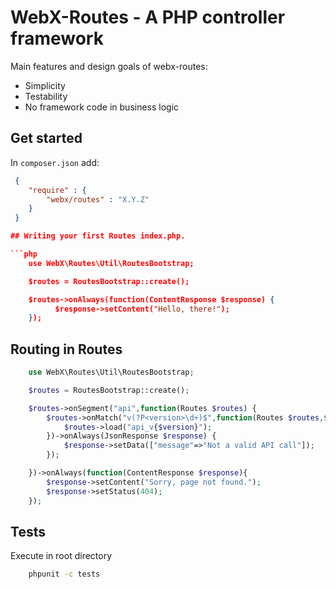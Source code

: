 # WebX-Routes - A PHP controller framework

Main features and design goals of webx-routes:
* Simplicity
* Testability
* No framework code in business logic

## Get started

In `composer.json` add:

```json
 {
    "require" : {
        "webx/routes" : "X.Y.Z"
    }
 }

## Writing your first Routes index.php.

```php
    use WebX\Routes\Util\RoutesBootstrap;

    $routes = RoutesBootstrap::create();

    $routes->onAlways(function(ContentResponse $response) {
          $response->setContent("Hello, there!");
    });

```

## Routing in Routes
```php
    use WebX\Routes\Util\RoutesBootstrap;

    $routes = RoutesBootstrap::create();

    $routes->onSegment("api",function(Routes $routes) {
        $routes->onMatch("v(?P<version>\d+)$",function(Routes $routes,$version) {
            $routes->load("api_v{$version}");
        })->onAlways(JsonResponse $response) {
            $response->setData(["message"=>"Not a valid API call"]);
        });

    })->onAlways(function(ContentResponse $response){
        $response->setContent("Sorry, page not found.");
        $response->setStatus(404);
    });

```

## Tests
Execute in root directory
```bash
    phpunit -c tests
```




